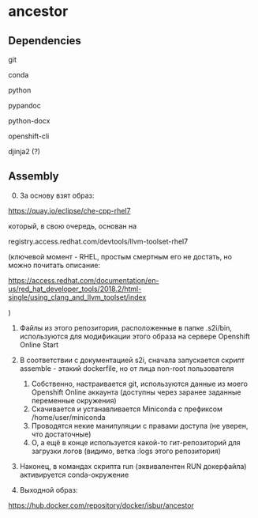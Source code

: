 # ancestor

## Dependencies
git

conda

python

pypandoc

python-docx

openshift-cli

djinja2 (?)

## Assembly

0. За основу взят образ:

https://quay.io/eclipse/che-cpp-rhel7

который, в свою очередь, основан на

registry.access.redhat.com/devtools/llvm-toolset-rhel7

(ключевой момент - RHEL, простым смертным его не достать, но можно почитать описание:

https://access.redhat.com/documentation/en-us/red_hat_developer_tools/2018.2/html-single/using_clang_and_llvm_toolset/index

)

1. Файлы из этого репозитория, расположенные в папке .s2i/bin, используются для модификации этого образа на сервере Openshift Online Start

2. В соответствии с документацией s2i, сначала запускается скрипт assemble - этакий dockerfile, но от лица non-root пользователя
    1. Собственно, настраивается git, используются данные из моего Openshift Online аккаунта (доступны через заранее заданные переменные окружения)
    2. Скачивается и устанавливается Miniconda с префиксом /home/user/miniconda
    3. Проводятся некие манипуляции с правами доступа (не уверен, что достаточные)
    4. О, а ещё в конце используется какой-то гит-репозиторий для загрузки логов (видимо, ветка :logs этого репозитория)

3. Наконец, в командах скрипта run (эквивалентен RUN докерфайла) активируется conda-окружение

4. Выходной образ:

https://hub.docker.com/repository/docker/isbur/ancestor
